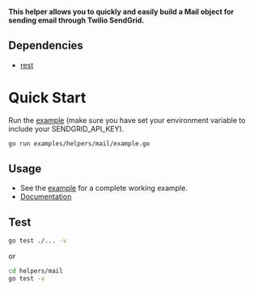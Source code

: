 **This helper allows you to quickly and easily build a Mail object for sending email through Twilio SendGrid.**

## Dependencies

- [rest](https://github.com/sendgrid/rest)

# Quick Start

Run the [example](https://github.com/sendgrid/sendgrid-go/tree/master/examples/helpers/mail/example.go) (make sure you have set your environment variable to include your SENDGRID_API_KEY).

```bash
go run examples/helpers/mail/example.go
```

## Usage

- See the [example](https://github.com/sendgrid/sendgrid-go/tree/master/examples/helpers/mail/example.go) for a complete working example.
- [Documentation](https://sendgrid.com/docs/API_Reference/Web_API_v3/Mail/index.html)

## Test

```bash
go test ./... -v
```

or

```bash
cd helpers/mail
go test -v
```
